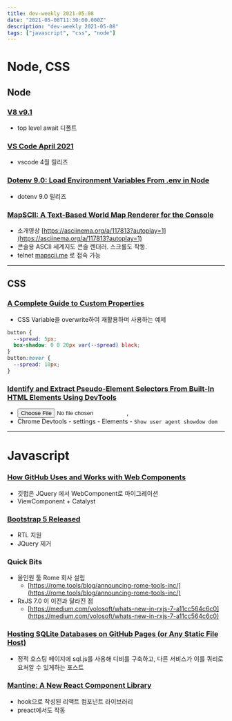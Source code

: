 ```yaml
---
title: dev-weekly 2021-05-08
date: "2021-05-08T11:30:00.000Z"
description: "dev-weekly 2021-05-08"
tags: ["javascript", "css", "node"]
---
```

# Node, CSS

## Node

### **[V8 v9.1](https://v8.dev/blog/v8-release-91)**

- top level await 디폴트

### **[VS Code April 2021](https://code.visualstudio.com/updates/v1_56)**

- vscode 4월 릴리즈

### **[Dotenv 9.0: Load Environment Variables From .env in Node](https://github.com/motdotla/dotenv)**

- dotenv 9.0 릴리즈

### **[MapSCII: A Text-Based World Map Renderer for the Console](https://github.com/rastapasta/mapscii)**

- 소개영상 [https://asciinema.org/a/117813?autoplay=1](https://asciinema.org/a/117813?autoplay=1)
- 콘솔용 ASCII 세계지도 콘솔 렌더러. 스크롤도 작동.
- telnet [mapscii.me](http://mapscii.me) 로 접속 가능

---

## CSS

### **[A Complete Guide to Custom Properties](https://css-tricks.com/a-complete-guide-to-custom-properties)**

- CSS Variable을 overwrite하여 재활용하며 사용하는 예제

```css
button {
  --spread: 5px;
  box-shadow: 0 0 20px var(--spread) black;
}
button:hover {
  --spread: 10px;
}
```

### **[Identify and Extract Pseudo-Element Selectors From Built-In HTML Elements Using DevTools](https://www.bram.us/2021/04/15/identify-and-extract-pseudo-element-selectors-from-built-in-html-elements-using-devtools)**

- <input type="file" />, <audio> 와 같은 빌트인 엘리먼트의 스타일 지정하기
- Chrome Devtools - settings - Elements - `Show user agent showdow dom`

---

# Javascript

### **[How GitHub Uses and Works with Web Components](https://github.blog/2021-05-04-how-we-use-web-components-at-github/)**

- 깃헙은 JQuery 에서 WebComponent로 마이그레이션
- ViewComponent + Catalyst

### **[Bootstrap 5 Released](https://blog.getbootstrap.com/2021/05/05/bootstrap-5/)**

- RTL 지원
- JQuery 제거

### **Quick Bits**

- 올인원 툴 Rome 회사 설립
    - [https://rome.tools/blog/announcing-rome-tools-inc/](https://rome.tools/blog/announcing-rome-tools-inc/)
- RxJS 7.0 이 이전과 달라진 점
    - [https://medium.com/volosoft/whats-new-in-rxjs-7-a11cc564c6c0](https://medium.com/volosoft/whats-new-in-rxjs-7-a11cc564c6c0)

### **[Hosting SQLite Databases on GitHub Pages (or Any Static File Host)](https://phiresky.github.io/blog/2021/hosting-sqlite-databases-on-github-pages/)**

- 정적 호스팅 페이지에 sql.js를 사용해 디비를 구축하고, 다른 서비스가 이를 쿼리로 요처알 수 있게하는 포스트

### **[Mantine: A New React Component Library](https://mantine.dev/)**

- hook으로 작성된 리액트 컴포넌트 라이브러리
- preact에서도 작동